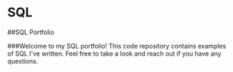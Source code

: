 # SQL
##SQL Portfolio

###Welcome to my SQL portfolio!  This code repository contains examples of SQL I've written.  Feel free to take a look and reach out if you have any questions.
